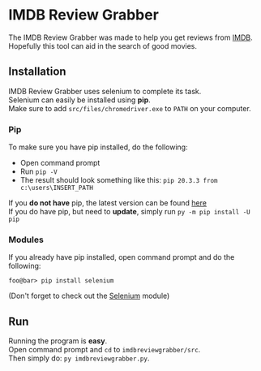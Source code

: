 # IMDB Review Grabber
The IMDB Review Grabber was made to help you get reviews from [IMDB](https://imdb.com). <br/>
Hopefully this tool can aid in the search of good movies. <br/>

## Installation
IMDB Review Grabber uses selenium to complete its task. <br>
Selenium can easily be installed using **pip**. <br>
Make sure to add `src/files/chromedriver.exe` to `PATH` on your computer. <br/>

### Pip
To make sure you have pip installed, do the following: <br> 
* Open command prompt
* Run `pip -V`
* The result should look something like this: `pip 20.3.3 from c:\users\INSERT_PATH`

If you **do not have** pip, 
the latest version can be found [here](https://pypi.org/project/pip/#files) <br>
If you do have pip, but need to **update**, simply run `py -m pip install -U pip`

### Modules
If you already have pip installed, open command prompt and do the following: <br>

```shell script
foo@bar> pip install selenium
```
(Don't forget to check out the [Selenium](https://www.selenium.dev/) module)

## Run
Running the program is **easy**. <br>
Open command prompt and `cd` to `imdbreviewgrabber/src`. <br>
Then simply do: `py imdbreviewgrabber.py`.